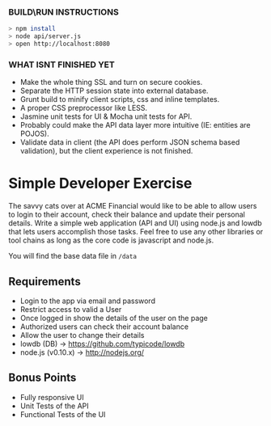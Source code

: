 ### BUILD\RUN INSTRUCTIONS
```sh
> npm install
> node api/server.js
> open http://localhost:8080
```

### WHAT ISNT FINISHED YET
- Make the whole thing SSL and turn on secure cookies.
- Separate the HTTP session state into external database.
- Grunt build to minify client scripts, css and inline templates.
- A proper CSS preprocessor like LESS.
- Jasmine unit tests for UI & Mocha unit tests for API.
- Probably could make the API data layer more intuitive (IE: entities are POJOS).
- Validate data in client (the API does perform JSON schema based validation), but the client experience is not finished.






# Simple Developer Exercise

The savvy cats over at ACME Financial would like to be able to allow users to login to their account, check their balance and update their personal details. Write a simple web application (API and UI) using node.js and lowdb that lets users accomplish those tasks. Feel free to use any other libraries or tool chains as long as the core code is javascript and node.js.

You will find the base data file in ```/data```

## Requirements

* Login to the app via email and password
* Restrict access to valid a User
* Once logged in show the details of the user on the page
* Authorized users can check their account balance
* Allow the user to change their details
* lowdb (DB) -> https://github.com/typicode/lowdb
* node.js (v0.10.x) -> http://nodejs.org/ 

## Bonus Points

* Fully responsive UI
* Unit Tests of the API
* Functional Tests of the UI